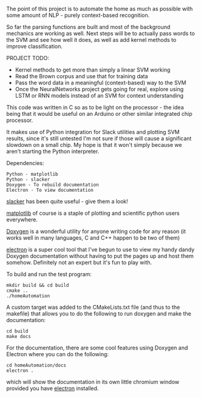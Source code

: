 The point of this project is to automate the home as much as possible with
some amount of NLP - purely context-based recognition.

So far the parsing functions are built and most of the background mechanics
are working as well.  Next steps will be to actually pass words to 
the SVM and see how well it does, as well as add kernel methods to 
improve classification.

PROJECT TODO:
* Kernel methods to get more than simply a linear SVM working
* Read the Brown corpus and use that for training data
* Pass the word data in a meaningful (context-based) way to the SVM
* Once the NeuralNetworks project gets going for real, explore using
    LSTM or RNN models instead of an SVM for context understanding
    
This code was written in C so as to be light on the processor - the idea 
being that it would be useful on an Arduino or other similar integrated chip processor.

It makes use of Python integration for Slack utilities and plotting SVM
results, since it's still untested I'm not sure if those will cause a significant
slowdown on a small chip.  My hope is that it won't simply because we 
aren't starting the Python interpreter.



Dependencies:
```
Python - matplotlib
Python - slacker
Doxygen - To rebuild documentation
Electron - To view documentation
```

[slacker](https://github.com/os/slacker) has been quite useful - give them a look!

[matplotlib](http://matplotlib.org/) of course is a staple of plotting and scientific 
python users everywhere.

[Doxygen](http://www.stack.nl/~dimitri/doxygen/) is a wonderful utility for anyone writing
code for any reason (it works well in many languages, C and C++ happen to be two of them)

[electron](https://github.com/electron/electron/blob/master/docs/tutorial/quick-start.md) is
a super cool tool that I've begun to use to view my handy dandy Doxygen
documentation without having to put the pages up and host them somehow.  Definitely not an expert
but it's fun to play with.

To build and run the test program:
```
mkdir build && cd build
cmake ..
./homeAutomation
```

A custom target was added to the CMakeLists.txt file (and thus to the makefile)
that allows you to do the following to run doxygen and make the documentation:
```
cd build
make docs
```

For the documentation, there are some cool features using Doxygen and Electron
where you can do the following:
```
cd homeAutomation/docs
electron .
```
which will show the documentation in its own little chromium window
provided you have [electron](https://github.com/electron/electron/blob/master/docs/tutorial/quick-start.md) installed.

